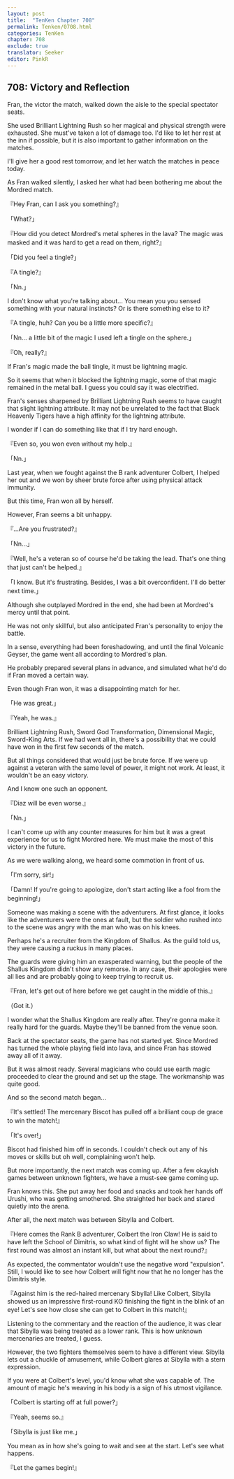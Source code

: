 ```yaml
---
layout: post
title:  "TenKen Chapter 708"
permalink: Tenken/0708.html
categories: TenKen
chapter: 708
exclude: true
translator: Seeker
editor: PinkR
---
```

<h2>708: Victory and Reflection</h2>

Fran, the victor the match, walked down the aisle to the special spectator seats.

She used Brilliant Lightning Rush so her magical and physical strength were exhausted. She must've taken a lot of damage too. I'd like to let her rest at the inn if possible, but it is also important to gather information on the matches.

I'll give her a good rest tomorrow, and let her watch the matches in peace today.

As Fran walked silently, I asked her what had been bothering me about the Mordred match.

『Hey Fran, can I ask you something?』

「What?」

『How did you detect Mordred's metal spheres in the lava? The magic was masked and it was hard to get a read on them, right?』

「Did you feel a tingle?」

『A tingle?』

「Nn.」

I don't know what you're talking about... You mean you you sensed something with your natural instincts? Or is there something else to it?

『A tingle, huh? Can you be a little more specific?』

「Nn... a little bit of the magic I used left a tingle on the sphere.」

『Oh, really?』

If Fran's magic made the ball tingle, it must be lightning magic.

So it seems that when it blocked the lightning magic, some of that magic remained in the metal ball. I guess you could say it was electrified.

Fran's senses sharpened by Brilliant Lightning Rush seems to have caught that slight lightning attribute. It may not be unrelated to the fact that Black Heavenly Tigers have a high affinity for the lightning attribute.

I wonder if I can do something like that if I try hard enough.

『Even so, you won even without my help.』

「Nn.」

Last year, when we fought against the B rank adventurer Colbert, I helped her out and we won by sheer brute force after using physical attack immunity.

But this time, Fran won all by herself.

However, Fran seems a bit unhappy.

『...Are you frustrated?』

「Nn...」

『Well, he's a veteran so of course he'd be taking the lead. That's one thing that just can't be helped.』

「I know. But it's frustrating. Besides, I was a bit overconfident. I'll do better next time.」

Although she outplayed Mordred in the end, she had been at Mordred's mercy until that point.

He was not only skillful, but also anticipated Fran's personality to enjoy the battle.

In a sense, everything had been foreshadowing, and until the final Volcanic Geyser, the game went all according to Mordred's plan.

He probably prepared several plans in advance, and simulated what he'd do if Fran moved a certain way.

Even though Fran won, it was a disappointing match for her.

「He was great.」

『Yeah, he was.』

Brilliant Lightning Rush, Sword God Transformation, Dimensional Magic, Sword-King Arts. If we had went all in, there's a possibility that we could have won in the first few seconds of the match.

But all things considered that would just be brute force. If we were up against a veteran with the same level of power, it might not work. At least, it wouldn't be an easy victory.

And I know one such an opponent.

『Diaz will be even worse.』

「Nn.」

I can't come up with any counter measures for him but it was a great experience for us to fight Mordred here. We must make the most of this victory in the future.

As we were walking along, we heard some commotion in front of us.

「I'm sorry, sir!」

「Damn! If you're going to apologize, don't start acting like a fool from the beginning!」

Someone was making a scene with the adventurers. At first glance, it looks like the adventurers were the ones at fault, but the soldier who rushed into to the scene was angry with the man who was on his knees.

Perhaps he's a recruiter from the Kingdom of Shallus. As the guild told us, they were causing a ruckus in many places.

The guards were giving him an exasperated warning, but the people of the Shallus Kingdom didn't show any remorse. In any case, their apologies were all lies and are probably going to keep trying to recruit us.

『Fran, let's get out of here before we get caught in the middle of this.』

（Got it.）

I wonder what the Shallus Kingdom are really after. They're gonna make it really hard for the guards. Maybe they'll be banned from the venue soon.

Back at the spectator seats, the game has not started yet. Since Mordred has turned the whole playing field into lava, and since Fran has stowed away all of it away.

But it was almost ready. Several magicians who could use earth magic proceeded to clear the ground and set up the stage. The workmanship was quite good.

And so the second match began...

『It's settled! The mercenary Biscot has pulled off a brilliant coup de grace to win the match!』

「It's over!」

Biscot had finished him off in seconds. I couldn't check out any of his moves or skills but oh well, complaining won't help.

But more importantly, the next match was coming up. After a few okayish games between unknown fighters, we have a must-see game coming up.

Fran knows this. She put away her food and snacks and took her hands off Urushi, who was getting smothered. She straighted her back and stared quietly into the arena.

After all, the next match was between Sibylla and Colbert.

『Here comes the Rank B adventurer, Colbert the Iron Claw! He is said to have left the School of Dimitris, so what kind of fight will he show us? The first round was almost an instant kill, but what about the next round?』

As expected, the commentator wouldn't use the negative word "expulsion". Still, I would like to see how Colbert will fight now that he no longer has the Dimitris style.

『Against him is the red-haired mercenary Sibylla! Like Colbert, Sibylla showed us an impressive first-round KO finishing the fight in the blink of an eye! Let's see how close she can get to Colbert in this match!』

Listening to the commentary and the reaction of the audience, it was clear that Sibylla was being treated as a lower rank. This is how unknown mercenaries are treated, I guess.

However, the two fighters themselves seem to have a different view. Sibylla lets out a chuckle of amusement, while Colbert glares at Sibylla with a stern expression.

If you were at Colbert's level, you'd know what she was capable of. The amount of magic he's weaving in his body is a sign of his utmost vigilance.

「Colbert is starting off at full power?」

『Yeah, seems so.』

「Sibylla is just like me.」

You mean as in how she's going to wait and see at the start. Let's see what happens.

『Let the games begin!』



